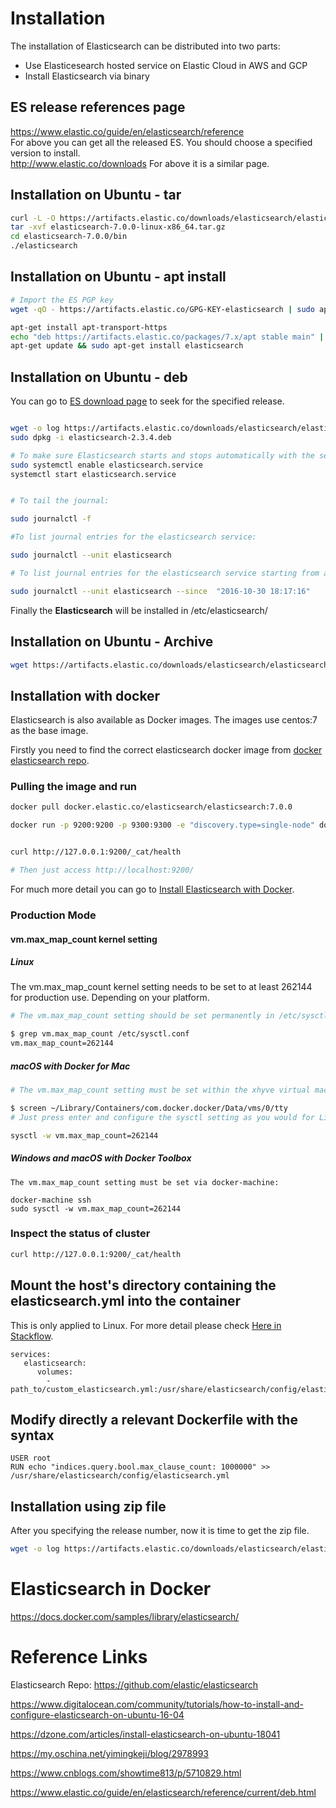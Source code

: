 # Installation
The installation of Elasticsearch can be distributed into two parts:
* Use Elasticesearch hosted service on Elastic Cloud in AWS and GCP
* Install Elasticsearch via binary

## ES release references page
https://www.elastic.co/guide/en/elasticsearch/reference
<br>
For above you can get all the released ES. You should choose a specified version to install.<br>
http://www.elastic.co/downloads
For above it is a similar page.


## Installation on Ubuntu - tar
```sh
curl -L -O https://artifacts.elastic.co/downloads/elasticsearch/elasticsearch-7.0.0-linux-x86_64.tar.gz
tar -xvf elasticsearch-7.0.0-linux-x86_64.tar.gz
cd elasticsearch-7.0.0/bin
./elasticsearch

```
## Installation on Ubuntu - apt install
```sh
# Import the ES PGP key
wget -qO - https://artifacts.elastic.co/GPG-KEY-elasticsearch | sudo apt-key add -

apt-get install apt-transport-https
echo "deb https://artifacts.elastic.co/packages/7.x/apt stable main" | sudo tee -a /etc/apt/sources.list.d/elastic-7.x.list
apt-get update && sudo apt-get install elasticsearch


```

## Installation on Ubuntu - deb

You can go to [ES download page](https://www.elastic.co/downloads/past-releases) to seek for the specified release.
```sh

wget -o log https://artifacts.elastic.co/downloads/elasticsearch/elasticsearch-7.0.0-amd64.deb  
sudo dpkg -i elasticsearch-2.3.4.deb

# To make sure Elasticsearch starts and stops automatically with the server, add its init script to the default runlevels.
sudo systemctl enable elasticsearch.service
systemctl start elasticsearch.service


# To tail the journal:

sudo journalctl -f

#To list journal entries for the elasticsearch service:

sudo journalctl --unit elasticsearch

# To list journal entries for the elasticsearch service starting from a given time:

sudo journalctl --unit elasticsearch --since  "2016-10-30 18:17:16"

```
Finally the **Elasticsearch** will be installed in /etc/elasticsearch/


## Installation on Ubuntu - Archive
```sh
wget https://artifacts.elastic.co/downloads/elasticsearch/elasticsearch-7.0.0-linux-x86_64.tar.gz

```

## Installation with docker
Elasticsearch is also available as Docker images. The images use centos:7 as the base image.

Firstly you need to find the correct elasticsearch docker image from [docker elasticsearch repo](https://www.docker.elastic.co/#).

### Pulling the image and run

```sh
docker pull docker.elastic.co/elasticsearch/elasticsearch:7.0.0

docker run -p 9200:9200 -p 9300:9300 -e "discovery.type=single-node" docker.elastic.co/elasticsearch/elasticsearch:7.0.0


curl http://127.0.0.1:9200/_cat/health

# Then just access http://localhost:9200/

```
For much more detail you can go to [Install Elasticsearch with Docker](https://www.elastic.co/guide/en/elasticsearch/reference/current/docker.html#docker).

### Production Mode

#### vm.max_map_count kernel setting

##### Linux
The vm.max_map_count kernel setting needs to be set to at least 262144 for production use. Depending on your platform.

```sh
# The vm.max_map_count setting should be set permanently in /etc/sysctl.conf:

$ grep vm.max_map_count /etc/sysctl.conf
vm.max_map_count=262144

```

##### macOS with Docker for Mac
```sh
# The vm.max_map_count setting must be set within the xhyve virtual machine:

$ screen ~/Library/Containers/com.docker.docker/Data/vms/0/tty
# Just press enter and configure the sysctl setting as you would for Linux:

sysctl -w vm.max_map_count=262144
```

##### Windows and macOS with Docker Toolbox
```
The vm.max_map_count setting must be set via docker-machine:

docker-machine ssh
sudo sysctl -w vm.max_map_count=262144
```


### Inspect the status of cluster
```sh
curl http://127.0.0.1:9200/_cat/health

```

## Mount the host's directory containing the elasticsearch.yml into the container
This is only applied to Linux. For more detail please check [Here in Stackflow](https://stackoverflow.com/questions/49751843/how-to-edit-elasticsearch-yml-in-a-docker-container).

```
services:
   elasticsearch:
      volumes:
        - path_to/custom_elasticsearch.yml:/usr/share/elasticsearch/config/elasticsearch.yml:ro
```

## Modify directly a relevant Dockerfile with the syntax
```
USER root
RUN echo "indices.query.bool.max_clause_count: 1000000" >> /usr/share/elasticsearch/config/elasticsearch.yml
```




## Installation using zip file
After you specifying the release number, now it is time to get the zip file.
```sh
wget -o log https://artifacts.elastic.co/downloads/elasticsearch/elasticsearch-7.0.0-windows-x86_64.zip

```

# Elasticsearch in Docker
https://docs.docker.com/samples/library/elasticsearch/


# Reference Links
Elasticsearch Repo: https://github.com/elastic/elasticsearch
<br>

https://www.digitalocean.com/community/tutorials/how-to-install-and-configure-elasticsearch-on-ubuntu-16-04

https://dzone.com/articles/install-elasticsearch-on-ubuntu-18041

https://my.oschina.net/yimingkeji/blog/2978993

https://www.cnblogs.com/showtime813/p/5710829.html

https://www.elastic.co/guide/en/elasticsearch/reference/current/deb.html



